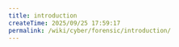 ```yaml
---
title: introduction
createTime: 2025/09/25 17:59:17
permalink: /wiki/cyber/forensic/introduction/
---
```

